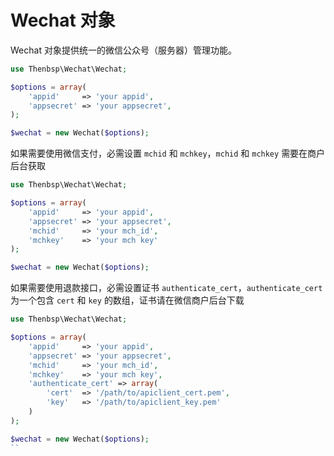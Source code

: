 # Wechat 对象

Wechat 对象提供统一的微信公众号（服务器）管理功能。

```php
use Thenbsp\Wechat\Wechat;

$options = array(
    'appid'     => 'your appid',
    'appsecret' => 'your appsecret',
);

$wechat = new Wechat($options);
```

如果需要使用微信支付，必需设置 ``mchid`` 和 ``mchkey``，``mchid`` 和 ``mchkey`` 需要在商户后台获取

```php
use Thenbsp\Wechat\Wechat;

$options = array(
    'appid'     => 'your appid',
    'appsecret' => 'your appsecret',
    'mchid'     => 'your mch_id',
    'mchkey'    => 'your mch key'
);

$wechat = new Wechat($options);
```

如果需要使用退款接口，必需设置证书 ``authenticate_cert``，``authenticate_cert`` 为一个包含 ``cert`` 和 ``key`` 的数组，证书请在微信商户后台下载

```php
use Thenbsp\Wechat\Wechat;

$options = array(
    'appid'     => 'your appid',
    'appsecret' => 'your appsecret',
    'mchid'     => 'your mch_id',
    'mchkey'    => 'your mch key',
    'authenticate_cert' => array(
        'cert'  => '/path/to/apiclient_cert.pem',
        'key'   => '/path/to/apiclient_key.pem'
    )
);

$wechat = new Wechat($options);
``